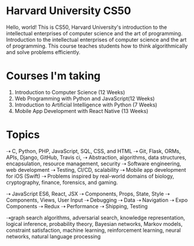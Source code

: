 # Harvard University CS50

Hello, world! This is CS50, Harvard University's introduction to the intellectual enterprises of computer science and the art of programming. Introduction to the intellectual enterprises of computer science and the art of programming. This course teaches students how to think algorithmically and solve problems efficiently. 

# Courses I'm taking

1. Introduction to Computer Science (12 Weeks)
2. Web Programming with Python and JavaScript(12 Weeks)
3. Introduction to Artificial Intelligence with Python (7 Weeks)
4. Mobile App Development with React Native (13 Weeks)

# Topics

⇢ C, Python, PHP, JavaScript, SQL, CSS, and HTML
⇢ Git, Flask, ORMs, APIs, Django, GitHub, Travis ci,
⇢ Abstraction, algorithms, data structures, encapsulation, resource management, security
⇢ Software engineering, web development
⇢ Testing, CI/CD, scalability
⇢ Mobile app development for iOS (Swift)
⇢ Problems inspired by real-world domains of biology, cryptography, finance, forensics, and gaming.

⇢ JavaScript ES6, React, JSX
⇢ Components, Props, State, Style
⇢ Components, Views, User Input
⇢ Debugging
⇢ Data
⇢ Navigation
⇢ Expo Components
⇢ Redux
⇢ Performance
⇢ Shipping, Testing

⇢graph search algorithms, adversarial search, knowledge representation, logical inference, probability theory, Bayesian networks, Markov models, constraint satisfaction, machine learning, reinforcement learning, neural networks, natural language processing
